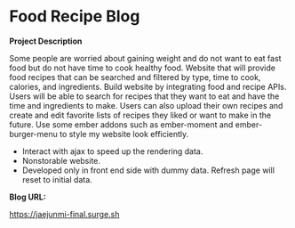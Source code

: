 # Food Recipe Blog

**Project Description**

Some people are worried about gaining weight and do not want to eat fast food but do not have time to cook healthy food. Website that will provide food recipes that can be searched and filtered by type, time to cook, calories, and ingredients. Build website by integrating food and recipe APIs. Users will be able to search for recipes that they want to eat and have the time and ingredients to make. Users can also upload their own recipes and create and edit favorite lists of recipes they liked or want to make in the future. Use some ember addons such as ember-moment and ember-burger-menu to style my website look efficiently.

* Interact with ajax to speed up the rendering data. 
* Nonstorable website.
* Developed only in front end side with dummy data. Refresh page will reset to initial data.

**Blog URL:**

 https://jaejunmi-final.surge.sh


